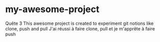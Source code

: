 # my-awesome-project
Quête 3
This awesome project is created to experiment git notions like clone, push and pull
J'ai réussi à faire clone, pull et je m'apprête à faire push